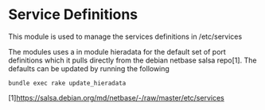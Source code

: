 <!-- SPDX-License-Identifier: Apache-2.0 -->
# Service Definitions
This module is used to manage the services definitions in /etc/services

The modules uses a in module hieradata for the default set of port definitions
which it pulls directly from the debian netbase salsa repo[1].  The defaults
can be updated by running the following

```
bundle exec rake update_hieradata
```


[1]https://salsa.debian.org/md/netbase/-/raw/master/etc/services

